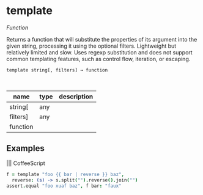 # template

_Function_

Returns a function that will substitute the properties of its argument into the given string, processing it using the optional filters.
Lightweight but relatively limited and slow. Uses regexp substitution and does not support common templating features, such as control flow, iteration, or escaping.

<pre><code>template string[, filters] &rarr; function</code></pre>
<br>

| name | type | description |
|------|------|-------------|
|string[|any||
|filters]|any||
|function|||


## Examples


 ||| CoffeeScript 
```coffeescript 
f = template "foo {{ bar | reverse }} baz",
  reverse: (s) -> s.split("").reverse().join("")
assert.equal "foo xuaf baz", f bar: "faux"
```

